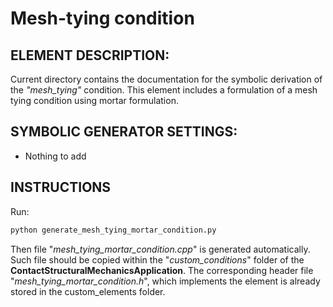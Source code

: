 # Mesh-tying condition

## ELEMENT DESCRIPTION:
Current directory contains the documentation for the symbolic derivation of the _"mesh_tying"_ condition. This element includes a formulation of a mesh tying condition using mortar formulation.

## SYMBOLIC GENERATOR SETTINGS:
* Nothing to add

## INSTRUCTIONS
Run:
~~~py
python generate_mesh_tying_mortar_condition.py
~~~
Then  file "_mesh_tying_mortar_condition.cpp_" is generated automatically. Such file should be copied within the "_custom_conditions_" folder of the
**ContactStructuralMechanicsApplication**. The corresponding header file "_mesh_tying_mortar_condition.h_", which implements the element is already stored in the custom_elements folder.
